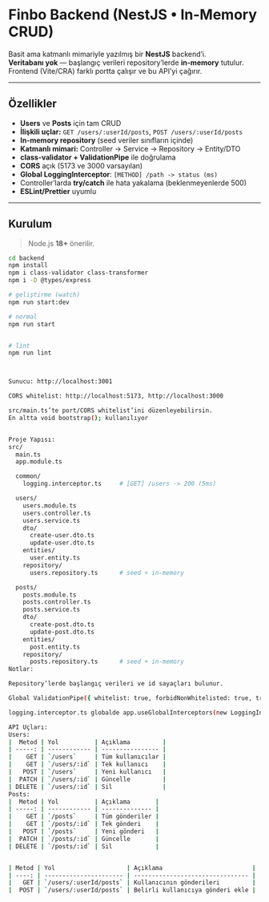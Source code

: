 # Finbo Backend (NestJS • In-Memory CRUD)

Basit ama katmanlı mimariyle yazılmış bir **NestJS** backend’i.  
**Veritabanı yok** — başlangıç verileri repository’lerde **in-memory** tutulur.  
Frontend (Vite/CRA) farklı portta çalışır ve bu API’yi çağırır.

---

## Özellikler

- **Users** ve **Posts** için tam CRUD
- **İlişkili uçlar:** `GET /users/:userId/posts`, `POST /users/:userId/posts`
- **In-memory repository** (seed veriler sınıfların içinde)
- **Katmanlı mimari:** Controller → Service → Repository → Entity/DTO
- **class-validator + ValidationPipe** ile doğrulama
- **CORS** açık (5173 ve 3000 varsayılan)
- **Global LoggingInterceptor**: `[METHOD] /path -> status (ms)`
- Controller’larda **try/catch** ile hata yakalama (beklenmeyenlerde 500)
- **ESLint/Prettier** uyumlu

---

## Kurulum

> Node.js **18+** önerilir.

````bash
cd backend
npm install
npm i class-validator class-transformer
npm i -D @types/express

# geliştirme (watch)
npm run start:dev

# normal
npm run start


# lint
npm run lint



Sunucu: http://localhost:3001

CORS whitelist: http://localhost:5173, http://localhost:3000

src/main.ts’te port/CORS whitelist’ini düzenleyebilirsin.
En altta void bootstrap(); kullanılıyor


Proje Yapısı:
src/
  main.ts
  app.module.ts

  common/
    logging.interceptor.ts     # [GET] /users -> 200 (5ms)

  users/
    users.module.ts
    users.controller.ts
    users.service.ts
    dto/
      create-user.dto.ts
      update-user.dto.ts
    entities/
      user.entity.ts
    repository/
      users.repository.ts      # seed + in-memory

  posts/
    posts.module.ts
    posts.controller.ts
    posts.service.ts
    dto/
      create-post.dto.ts
      update-post.dto.ts
    entities/
      post.entity.ts
    repository/
      posts.repository.ts      # seed + in-memory
Notlar:

Repository’lerde başlangıç verileri ve id sayaçları bulunur.

Global ValidationPipe({ whitelist: true, forbidNonWhitelisted: true, transform: true }) aktiftir.

logging.interceptor.ts globalde app.useGlobalInterceptors(new LoggingInterceptor()) ile kullanılır.

API Uçları:
Users:
|  Metod | Yol          | Açıklama         |
| -----: | ------------ | ---------------- |
|    GET | `/users`     | Tüm kullanıcılar |
|    GET | `/users/:id` | Tek kullanıcı    |
|   POST | `/users`     | Yeni kullanıcı   |
|  PATCH | `/users/:id` | Güncelle         |
| DELETE | `/users/:id` | Sil              |
Posts:
|  Metod | Yol          | Açıklama       |
| -----: | ------------ | -------------- |
|    GET | `/posts`     | Tüm gönderiler |
|    GET | `/posts/:id` | Tek gönderi    |
|   POST | `/posts`     | Yeni gönderi   |
|  PATCH | `/posts/:id` | Güncelle       |
| DELETE | `/posts/:id` | Sil            |


| Metod | Yol                    | Açıklama                         |
| ----: | ---------------------- | -------------------------------- |
|   GET | `/users/:userId/posts` | Kullanıcının gönderileri         |
|  POST | `/users/:userId/posts` | Belirli kullanıcıya gönderi ekle |




